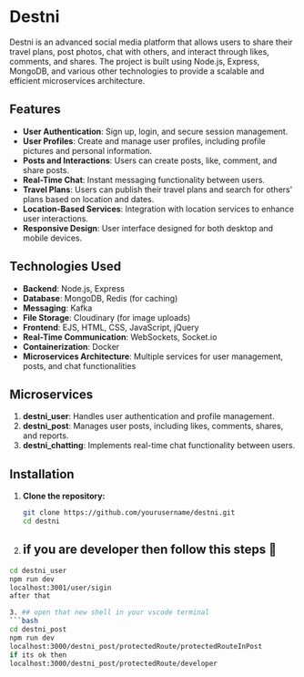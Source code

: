 # Destni

Destni is an advanced social media platform that allows users to share their travel plans, post photos, chat with others, and interact through likes, comments, and shares. The project is built using Node.js, Express, MongoDB, and various other technologies to provide a scalable and efficient microservices architecture.

## Features

- **User Authentication**: Sign up, login, and secure session management.
- **User Profiles**: Create and manage user profiles, including profile pictures and personal information.
- **Posts and Interactions**: Users can create posts, like, comment, and share posts.
- **Real-Time Chat**: Instant messaging functionality between users.
- **Travel Plans**: Users can publish their travel plans and search for others' plans based on location and dates.
- **Location-Based Services**: Integration with location services to enhance user interactions.
- **Responsive Design**: User interface designed for both desktop and mobile devices.

## Technologies Used

- **Backend**: Node.js, Express
- **Database**: MongoDB, Redis (for caching)
- **Messaging**: Kafka
- **File Storage**: Cloudinary (for image uploads)
- **Frontend**: EJS, HTML, CSS, JavaScript, jQuery
- **Real-Time Communication**: WebSockets, Socket.io
- **Containerization**: Docker
- **Microservices Architecture**: Multiple services for user management, posts, and chat functionalities

## Microservices

1. **destni_user**: Handles user authentication and profile management.
2. **destni_post**: Manages user posts, including likes, comments, shares, and reports.
3. **destni_chatting**: Implements real-time chat functionality between users.

## Installation

1. **Clone the repository:**

   ```bash
   git clone https://github.com/yourusername/destni.git
   cd destni
   
2. ## if you are developer then follow this steps 🥇 ## 
  ```bash
 cd destni_user
 npm run dev
 localhost:3001/user/sigin 
 after that 

3. ## open that new shell in your vscode terminal 
  ```bash
cd destni_post
npm run dev
localhost:3000/destni_post/protectedRoute/protectedRouteInPost
if its ok then 
localhost:3000/destni_post/protectedRoute/developer

